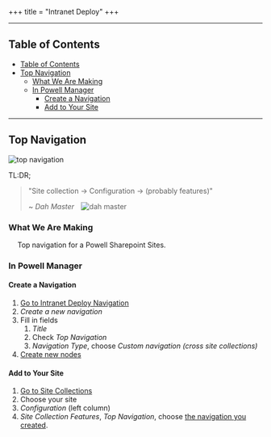 +++
title = "Intranet Deploy"
+++

---

## Table of Contents
- [Table of Contents](#table-of-contents)
- [Top Navigation](#top-navigation)
  - [What We Are Making](#what-we-are-making)
  - [In Powell Manager](#in-powell-manager)
    - [Create a Navigation](#create-a-navigation)
    - [Add to Your Site](#add-to-your-site)

---

## Top Navigation

![top navigation](https://i.postimg.cc/dtTh2Fw8/top-navigation.png)

TL:DR;
> "Site collection -> Configuration -> (probably features)"
>
> ~ <cite>Dah Master</cite>&emsp;![dah master](https://avatars.githubusercontent.com/u/53357172?s=40&v=4)

### What We Are Making

&emsp; Top navigation for a Powell Sharepoint Sites.

### In Powell Manager

#### Create a Navigation

1. [Go to Intranet Deploy Navigation](/actions/common/#powell-intranet-navigation)
2. *Create a new navigation*
3. Fill in fields
   1. *Title*
   2. Check *Top Navigation*
   3. *Navigation Type*, choose *Custom navigation (cross site collections)*
4. [Create new nodes](/references/navigation/#create-a-new-node)

#### Add to Your Site

1. [Go to Site Collections](/actions/common/#powell-intranet-site-collections)
2. Choose your site
3. *Configuration* (left column)
4. *Site Collection Features*, *Top Navigation*, choose [the navigation you created](#create-a-navigation).
